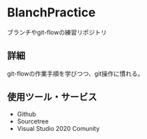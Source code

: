 # BlanchPractice
ブランチやgit-flowの練習リポジトリ

## 詳細
git-flowの作業手順を学びつつ、git操作に慣れる。

## 使用ツール・サービス
- Github
- Sourcetree
- Visual Studio 2020 Comunity
